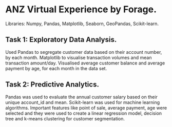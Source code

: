 # ANZ Virtual Experience by Forage.

Libraries: Numpy, Pandas, Matplotlib, Seaborn, GeoPandas, Scikit-learn.

## Task 1: Exploratory Data Analysis.

Used Pandas to segregate customer data based on their account number, by each month. Matplotlib to visualise transaction volumes and mean transaction amount/day. Visualised average customer balance and average payment by age, for each month in the data set.

## Task 2: Predictive Analytics.

Pandas was used to evaluate the annual customer salary based on their unique account_id and mean. Scikit-learn was used for machine learning algorithms. Important features like point of sale, average payment, age were selected and they were used to create a linear regression model, decision tree and k-means clustering for customer segmentation. 
